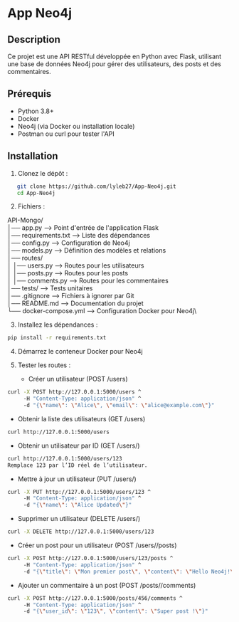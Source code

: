 # App Neo4j

## Description

Ce projet est une API RESTful développée en Python avec Flask, utilisant une base de données Neo4j pour gérer des utilisateurs, des posts et des commentaires.

## Prérequis

- Python 3.8+
- Docker
- Neo4j (via Docker ou installation locale)
- Postman ou curl pour tester l'API

## Installation

1. Clonez le dépôt :
```bash
   git clone https://github.com/lyleb27/App-Neo4j.git
   cd App-Neo4j
```
2. Fichiers :

API-Mongo/ \
│── app.py --> Point d'entrée de l'application Flask\
│── requirements.txt --> Liste des dépendances\
│── config.py --> Configuration de Neo4j\
│── models.py --> Définition des modèles et relations\
│── routes/\
│   │── users.py --> Routes pour les utilisateurs\
│   │── posts.py --> Routes pour les posts\
│   │── comments.py --> Routes pour les commentaires\
│── tests/ --> Tests unitaires\
│── .gitignore --> Fichiers à ignorer par Git\
│── README.md --> Documentation du projet\
└── docker-compose.yml --> Configuration Docker pour Neo4j\

3. Installez les dépendances :

```bash
pip install -r requirements.txt
```

4. Démarrez le conteneur Docker pour Neo4j

5. Tester les routes :

   - Créer un utilisateur (POST /users)
```bash
curl -X POST http://127.0.0.1:5000/users ^
     -H "Content-Type: application/json" ^
     -d "{\"name\": \"Alice\", \"email\": \"alice@example.com\"}"
```

   - Obtenir la liste des utilisateurs (GET /users)
```bash
curl http://127.0.0.1:5000/users
```

   - Obtenir un utilisateur par ID (GET /users/<id>)
```bash
curl http://127.0.0.1:5000/users/123
Remplace 123 par l’ID réel de l’utilisateur.
```

   - Mettre à jour un utilisateur (PUT /users/<id>)
```bash
curl -X PUT http://127.0.0.1:5000/users/123 ^
     -H "Content-Type: application/json" ^
     -d "{\"name\": \"Alice Updated\"}"
```

   - Supprimer un utilisateur (DELETE /users/<id>)
```bash
curl -X DELETE http://127.0.0.1:5000/users/123
```

   - Créer un post pour un utilisateur (POST /users/<id>/posts)
```bash
curl -X POST http://127.0.0.1:5000/users/123/posts ^
     -H "Content-Type: application/json" ^
     -d "{\"title\": \"Mon premier post\", \"content\": \"Hello Neo4j!\"}"
```

   - Ajouter un commentaire à un post (POST /posts/<id>/comments)
```bash
curl -X POST http://127.0.0.1:5000/posts/456/comments ^
     -H "Content-Type: application/json" ^
     -d "{\"user_id\": \"123\", \"content\": \"Super post !\"}"
```